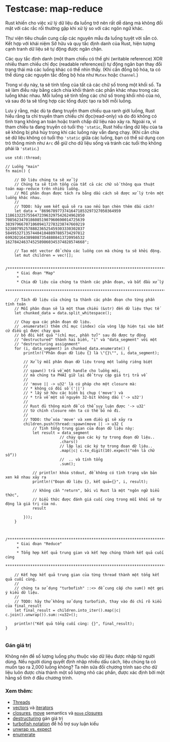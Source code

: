 # Testcase: map-reduce

Rust khiến cho việc xử lý dữ liệu đa luồng trở nên rất dễ dàng mà không đối mặt với
các rắc rối thường gặp khi xử lý so với các ngôn ngữ khác.

Thư viện tiêu chuẩn cung cấp các nguyên mẫu đa luồng tuyệt vời sẵn có. Kết hợp với khái niệm Sở hữu và quy tắc
định danh của Rust, hiện tượng cạnh tranh dữ liệu sẽ tự động được ngăn chặn.

Các quy tắc định danh (một tham chiếu có thể ghi (writable reference) XOR nhiều tham chiếu chỉ đọc (readable references))
tự động ngăn bạn thay đổi trạng thái mà các luồng khác có thể nhìn thấy. (Khi cần đồng bộ hóa, ta có thể
dùng các nguyên tắc đồng bộ hóa như `Mutex` hoặc `Channel`.)

Trong ví dụ này, ta sẽ tính tổng của tất cả các chữ số trong một khối số.
Ta sẽ làm điều này bằng cách chia khối thành các phần khác nhau trong các luồng khác nhau.
Mỗi luồng sẽ tính tổng các chữ số trong khối nhỏ của nó, và sau đó ta sẽ tổng hợp các tổng được tạo ra bởi mỗi luồng.

Lưu ý rằng, mặc dù ta đang truyền tham chiếu qua ranh giới luồng, Rust hiểu rằng ta
chỉ truyền tham chiếu chỉ đọc(read-only) và do đó không có tình trạng không an toàn hoặc tranh chấp dữ liệu
nào xảy ra. Ngoài ra, vì tham chiếu ta đang truyền có tuổi thọ `'static`, Rust hiểu rằng dữ
liệu của ta sẽ không bị phá hủy trong khi các luồng này vẫn đang chạy.
(Khi cần chia sẻ dữ liệu không có tuổi thọ `'static` giữa các luồng, bạn có thể sử dụng con trỏ
thông minh như `Arc` để giữ cho dữ liệu sống và tránh các tuổi thọ không phải là `'static`.)


```rust,editable
use std::thread;

// Luồng "main"
fn main() {

    // Dữ liệu chúng ta sẽ xử lý
    // Chúng ta sẽ tính tổng của tất cả các chữ số thông qua thuật toán map-reduce trên nhiều luồng.
    // Mỗi phân đoạn được tách ra bằng dấu cách sẽ được xử lý trên một luồng khác nhau.
    //
    // TODO: hãy xem kết quả sẽ ra sao nếu bạn chèn thêm dấu cách!
    let data = "86967897737416471853297327050364959
11861322575564723963297542624962850
70856234701860851907960690014725639
38397966707106094172783238747669219
52380795257888236525459303330302837
58495327135744041048897885734297812
69920216438980873548808413720956532
16278424637452589860345374828574668";

    // Tạo một vector để chứa các luồng con mà chúng ta sẽ khởi động.
    let mut children = vec![];

    /*************************************************************************
     * Giai đoạn "Map"
     *
     * Chia dữ liệu của chúng ta thành các phân đoạn, và bắt đầu xử lý
     ************************************************************************/

    // Tách dữ liệu của chúng ta thành các phân đoạn cho từng phần tính toán
    // Mỗi phân đoạn sẽ là một tham chiếu (&str) đến dữ liệu thực tế
    let chunked_data = data.split_whitespace();

    // Chạy qua các phân đoạn dữ liệu.
    // .enumerate() thêm chỉ mục (index) của vòng lặp hiện tại vào bất cứ điều gì được chạy qua
    // bộ đôi kết quả "(chỉ mục, phần tử)" sau đó được tự động
    // "destructured" thành hai biến, "i" và "data_segment" với một
    // "destructuring assignment"
    for (i, data_segment) in chunked_data.enumerate() {
        println!("Phân đoạn dữ liệu {} là \"{}\"", i, data_segment);

        // Xử lý mỗi phân đoạn dữ liệu trong một luồng riêng biệt
        //
        // spawn() trả về một handle cho luồng mới,
        // mà chúng ta PHẢI giữ lại để truy cập giá trị trả về
        //
        // 'move || -> u32' là cú pháp cho một closure mà:
        // * không có đối số ('||')
        // * lấy sở hữu các biến bị chụp ('move') và
        // * trả về một số nguyên 32-bit không dấu ('-> u32')
        //
        // Rust đủ thông minh để có thể suy luận được '-> u32' 
        // từ chính closure nên ta có thể bỏ nó đi.
        //
        // TODO: thử xóa 'move' và xem điều gì sẽ xảy ra
        children.push(thread::spawn(move || -> u32 {
            // Tính tổng trung gian của đoạn dữ liệu này:
            let result = data_segment
                        // chạy qua các ký tự trong đoạn dữ liệu..
                        .chars()
                        // lặp lại các ký tự trong đoạn dữ liệu..
                        .map(|c| c.to_digit(10).expect("nên là chữ số"))
                        //  .. và tính tổng
                        .sum();

            // println! khóa stdout, để không có tình trạng văn bản xen kẽ nhau xảy ra
            println!("Đoạn dữ liệu {}, kết quả={}", i, result);

            // không cần "return", bởi vì Rust là một "ngôn ngữ biểu thức",
            // biểu thức được đánh giá cuối cùng trong mỗi khối sẽ tự động là giá trị của nó.
            result

        }));
    }


    /*************************************************************************
     * Giai đoạn "Reduce"
     *
     * Tổng hợp kết quả trung gian và kết hợp chúng thành kết quả cuối cùng
     ************************************************************************/

    // Kết hợp kết quả trung gian của từng thread thành một tổng kết quả cuối cùng.
    //
    // chúng ta sử dụng "turbofish" ::<> để cung cấp cho sum() một gợi ý kiểu dữ liệu.
    //
    // TODO: hãy thử không sử dụng turbofish, thay vào đó chỉ rõ kiểu của final_result
    let final_result = children.into_iter().map(|c| c.join().unwrap()).sum::<u32>();

    println!("Kết quả tổng cuối cùng: {}", final_result);
}


```

### Gán giá trị
Không nên để số lượng luồng phụ thuộc vào dữ liệu được nhập từ người dùng.
Nếu người dùng quyết định nhập nhiều dấu cách, liệu chúng ta có muốn tạo ra 2,000 luồng không?
Ta nên sửa đổi chương trình sao cho dữ liệu luôn được chia thành một số lượng nhỏ các phần, được xác định
bởi một hằng số tĩnh ở đầu chương trình.

### Xem thêm:
* [Threads][thread]
* [vectors][vectors] và [iterators][iterators]
* [closures][closures], [move][move] semantics và [`move` closures][move_closure]
* [destructuring][destructuring] gán giá trị
* [turbofish notation][turbofish] để hỗ trợ suy luận kiểu
* [unwrap vs. expect][unwrap]
* [enumerate][enumerate]

[thread]: ../threads.md
[vectors]: ../../std/vec.md
[iterators]: ../../trait/iter.md
[destructuring]: https://doc.rust-lang.org/book/ch18-03-pattern-syntax.html#destructuring-to-break-apart-values
[closures]: ../../fn/closures.md
[move]: ../../scope/move.md
[move_closure]: https://doc.rust-lang.org/book/ch13-01-closures.html#closures-can-capture-their-environment
[turbofish]: https://doc.rust-lang.org/book/appendix-02-operators.html?highlight=turbofish
[unwrap]: ../../error/option_unwrap.md
[enumerate]: https://doc.rust-lang.org/book/loops.html#enumerate